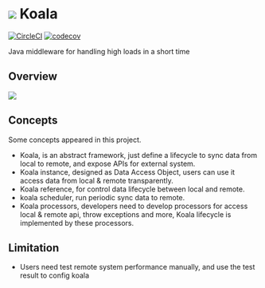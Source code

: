 # ![](https://res.cloudinary.com/digf90pwi/image/upload/c_scale,h_30/v1525442687/icons8-koala-filled-100_ootlj9.png) Koala 

[![CircleCI](https://circleci.com/gh/Soontao/Koala/tree/master.svg?style=shield)](https://circleci.com/gh/Soontao/Koala/tree/master) [![codecov](https://codecov.io/gh/Soontao/Koala/branch/master/graph/badge.svg)](https://codecov.io/gh/Soontao/Koala)

Java middleware for handling high loads in a short time

## Overview

![](https://on-img.com/chart_image/5b38cd62e4b045a5a30e4f48.png)

## Concepts

Some concepts appeared in this project.

* Koala, is an abstract framework, just define a lifecycle to sync data from local to remote, and expose APIs for external system.
* Koala instance, designed as Data Access Object, users can use it access data from local & remote transparently.
* Koala reference, for control data lifecycle between local and remote.
* koala scheduler, run periodic sync data to remote.
* Koala processors, developers need to develop processors for access local & remote api, throw exceptions and more, Koala lifecycle is implemented by these processors.

## Limitation

* Users need test remote system performance manually, and use the test result to config koala



